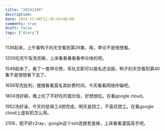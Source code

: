 ```yaml
---
title: "20241108"
description: 
date: 2024-11-08T11:36:03+08:00
comments: true
draft: false
tags: ["diary"]
---
```

1136起来，上午看鸭子的天空看到第26集，唉，申论不是很想看。

1200吃完午饭洗完碗，上床看看番看看申论啥的吧。

1549起来了，看了一套申论卷，军队文职可以报名还没报，鸭子的天空看到第40集不是很想看下去了。

1656写完批判，搜搜看看莫名其妙费时间，今天看看网络传输吧。

1804洗好碗，晚上吃了不好吃的蛋炒饭，好想放松。在看google cloud。

1952洗好澡，今天的低保工4把完成，明天是团工，不喜欢团工。在看google cloud上虚拟机怎么用。

2106，配不好v2ray，google这个ssh连接老是掉，上床看看灌篮高手吧。

